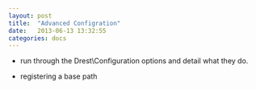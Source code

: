 ```yaml
---
layout: post
title:  "Advanced Configration"
date:   2013-06-13 13:32:55
categories: docs
---
```


- run through the Drest\Configuration options and detail what they do.

- registering a base path